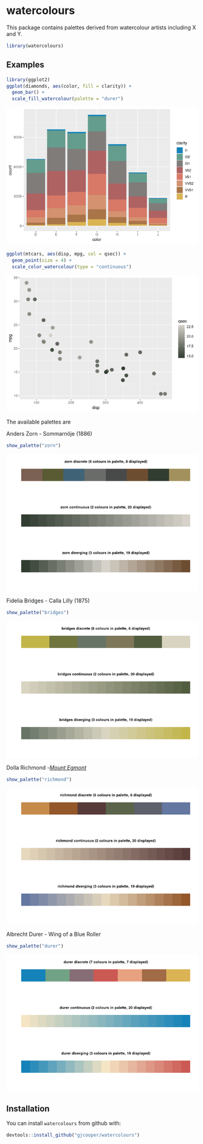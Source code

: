 
# watercolours

This package contains palettes derived from watercolour artists
including X and Y.

``` r
library(watercolours)
```

## Examples

``` r
library(ggplot2)
ggplot(diamonds, aes(color, fill = clarity)) +
  geom_bar() +
  scale_fill_watercolour(palette = "durer")
```

![](README_files/figure-gfm/unnamed-chunk-2-1.png)<!-- -->

``` r
ggplot(mtcars, aes(disp, mpg, col = qsec)) +
  geom_point(size = 4) +
  scale_color_watercolour(type = "continuous")
```

![](README_files/figure-gfm/unnamed-chunk-3-1.png)<!-- -->

The available palettes are

Anders Zorn - Sommarnöje (1886)

``` r
show_palette("zorn")
```

![](README_files/figure-gfm/unnamed-chunk-4-1.png)<!-- -->

Fidelia Bridges - Calla Lilly (1875)

``` r
show_palette("bridges")
```

![](README_files/figure-gfm/unnamed-chunk-5-1.png)<!-- -->

Dolla Richmond -[*Mount
Egmont*](https://artsandculture.google.com/asset/mount-egmont/2AH3LhLcXldhDA)

``` r
show_palette("richmond")
```

![](README_files/figure-gfm/unnamed-chunk-6-1.png)<!-- -->

Albrecht Durer - Wing of a Blue Roller

``` r
show_palette("durer")
```

![](README_files/figure-gfm/unnamed-chunk-7-1.png)<!-- -->

## Installation

You can install `watercolours` from github with:

``` r
devtools::install_github("gjcooper/watercolours")
```
